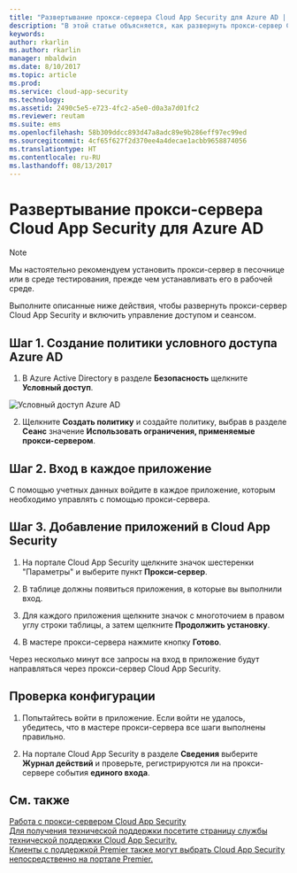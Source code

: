 ```yaml
---
title: "Развертывание прокси-сервера Cloud App Security для Azure AD | Документация Майкрософт"
description: "В этой статье объясняется, как развернуть прокси-сервер Cloud App Security для приложений Azure AD."
keywords: 
author: rkarlin
ms.author: rkarlin
manager: mbaldwin
ms.date: 8/10/2017
ms.topic: article
ms.prod: 
ms.service: cloud-app-security
ms.technology: 
ms.assetid: 2490c5e5-e723-4fc2-a5e0-d0a3a7d01fc2
ms.reviewer: reutam
ms.suite: ems
ms.openlocfilehash: 58b309ddcc893d47a8adc89e9b286eff97ec99ed
ms.sourcegitcommit: 4cf65f627f2d370ee4a4decae1acbb9658874056
ms.translationtype: HT
ms.contentlocale: ru-RU
ms.lasthandoff: 08/13/2017
---
```

# <a name="deploying-the-cloud-app-security-proxy-for-azure-ad"></a>Развертывание прокси-сервера Cloud App Security для Azure AD

> [!NOTE]
> Мы настоятельно рекомендуем установить прокси-сервер в песочнице или в среде тестирования, прежде чем устанавливать его в рабочей среде.

Выполните описанные ниже действия, чтобы развернуть прокси-сервер Cloud App Security и включить управление доступом и сеансом.


## <a name="step-1-create-an-azure-ad-conditional-access-policy"></a>Шаг 1. Создание политики условного доступа Azure AD

1. В Azure Active Directory в разделе **Безопасность** щелкните **Условный доступ**.

 ![Условный доступ Azure AD](./media/conditional-access.png)

2. Щелкните **Создать политику** и создайте политику, выбрав в разделе **Сеанс** значение **Использовать ограничения, применяемые прокси-сервером**.

## <a name="step-2-log-on-to-each-app"></a>Шаг 2. Вход в каждое приложение

С помощью учетных данных войдите в каждое приложение, которым необходимо управлять с помощью прокси-сервера.

## <a name="step-3-add-the-apps-in-cloud-app-security"></a>Шаг 3. Добавление приложений в Cloud App Security

1.  На портале Cloud App Security щелкните значок шестеренки "Параметры" и выберите пункт **Прокси-сервер**.

2. В таблице должны появиться приложения, в которые вы выполнили вход. 

3. Для каждого приложения щелкните значок с многоточием в правом углу строки таблицы, а затем щелкните **Продолжить установку**.

4. В мастере прокси-сервера нажмите кнопку **Готово**.


Через несколько минут все запросы на вход в приложение будут направляться через прокси-сервер Cloud App Security. 

## <a name="test-the-configuration"></a>Проверка конфигурации

1.  Попытайтесь войти в приложение. Если войти не удалось, убедитесь, что в мастере прокси-сервера все шаги выполнены правильно. 

2.  На портале Cloud App Security в разделе **Сведения** выберите **Журнал действий** и проверьте, регистрируются ли на прокси-сервере события **единого входа**.



## <a name="see-also"></a>См. также  
[Работа с прокси-сервером Cloud App Security](proxy-intro.md)   
[Для получения технической поддержки посетите страницу службы технической поддержки Cloud App Security.](http://support.microsoft.com/oas/default.aspx?prid=16031)   
[Клиенты с поддержкой Premier также могут выбрать Cloud App Security непосредственно на портале Premier.](https://premier.microsoft.com/)  
  